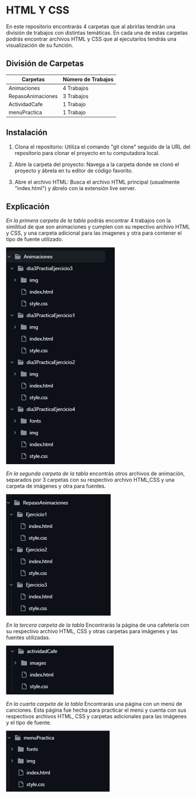#  HTML Y CSS

En este repositorio encontrarás 4 carpetas que al abrirlas tendrán una división de trabajos con distintas temáticas. En cada una de estas carpetas podrás encontrar archivos HTML y CSS que al ejecutarlos tendrás una visualización de su función.

## División de Carpetas
|Carpetas|Número de Trabajos|
|--|--|
|Animaciones| 4 Trabajos|
|RepasoAnimaciones|3 Trabajos|
|ActividadCafe|1 Trabajo|
|menuPractica|1 Trabajo|

## Instalación 

1. Clona el repositorio: Utiliza el comando "git clone" seguido de la URL del repositorio para clonar el proyecto en tu computadora local.

2. Abre la carpeta del proyecto: Navega a la carpeta donde se clonó el proyecto y ábrela en tu editor de código favorito.

3. Abre el archivo HTML: Busca el archivo HTML principal (usualmente "index.html") y ábrelo con la extensión live server.

## Explicación 
*En la primera carpeta de la tabla* podrás encontrar 4 trabajos con la similitud de que son animaciones y cumplen con su repectivo archivo HTML y CSS, y una carpeta adicional para las imagenes y otra para contener el tipo de fuente utilizado.

![alt text](image.png)

*En la segunda carpeta de la tabla* encontrás otros archivos de animación, separados por 3 carpetas con su respectivo archivo HTML,CSS y una carpeta de imágenes y otra para fuentes.

![alt text](image-1.png)

*En la tercera carpeta de la tabla* Encontrarás la  página de una cafetería con su respectivo archivo HTML, CSS y otras carpetas para imágenes y las fuentes utilizadas.

![alt text](image-2.png)

*En la cuarta carpeta de la tabla* Encontrarás una página con un menú de canciones. Esta página fue hecha para practicar el menú y cuenta con sus respectivos archivos HTML, CSS y carpetas adicionales para las imágenes y el tipo de fuente.

![alt text](image-3.png)
